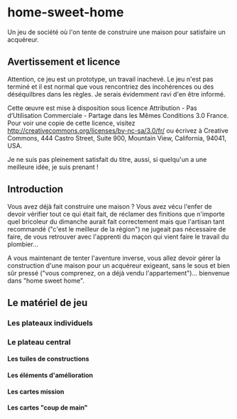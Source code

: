 # home-sweet-home

Un jeu de société où l'on tente de construire une maison pour satisfaire un acquéreur.

## Avertissement et licence

Attention, ce jeu est un prototype, un travail inachevé. Le jeu n'est pas terminé et il est normal que vous rencontriez des incohérences ou des déséquilbres dans les règles. Je serais évidemment ravi d'en être informé.

Cette œuvre est mise à disposition sous licence Attribution - Pas d’Utilisation Commerciale - Partage dans les Mêmes Conditions 3.0 France. Pour voir une copie de cette licence, visitez http://creativecommons.org/licenses/by-nc-sa/3.0/fr/ ou écrivez à Creative Commons, 444 Castro Street, Suite 900, Mountain View, California, 94041, USA.

Je ne suis pas pleinement satisfait du titre, aussi, si quelqu'un a une meilleure idée, je suis prenant !

## Introduction

Vous avez déjà fait construire une maison ? Vous avez vécu l'enfer de devoir vérifier tout ce qui était fait, de réclamer des finitions que n'importe quel bricoleur du dimanche aurait fait correctement mais que l'artisan tant recommandé ("c'est le meilleur de la région") ne jugeait pas nécessaire de faire, de vous retrouver avec l'apprenti du maçon qui vient faire le travail du plombier...

A vous maintenant de tenter l'aventure inverse, vous allez devoir gérer la construction d'une maison pour un acquéreur exigeant, sans le sous et bien sûr pressé ("vous comprenez, on a déjà vendu l'appartement")... bienvenue dans "home sweet home".

## Le matériel de jeu

### Les plateaux individuels

### Le plateau central

#### Les tuiles de constructions

#### Les éléments d'amélioration

#### Les cartes mission

#### Les cartes "coup de main"

